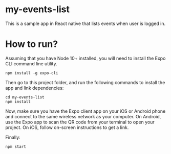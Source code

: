 # my-events-list
This is a sample app in React native that lists events when user is logged in.

# How to run?
Assuming that you have Node 10+ installed, you will need to install the Expo CLI command line utility.
```
npm install -g expo-cli
```
Then go to this project folder, and run the following commands to install the app and link dependencies:
```
cd my-events-list
npm install
```
Now, make sure you have the Expo client app on your iOS or Android phone and connect to the same wireless network as your computer. On Android, use the Expo app to scan the QR code from your terminal to open your project. On iOS, follow on-screen instructions to get a link.

Finally:
```
npm start
```
